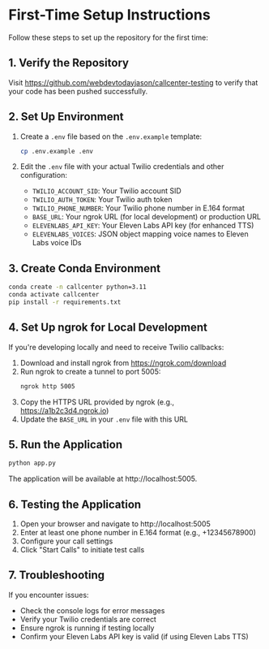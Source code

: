 # First-Time Setup Instructions

Follow these steps to set up the repository for the first time:

## 1. Verify the Repository

Visit https://github.com/webdevtodayjason/callcenter-testing to verify that your code has been pushed successfully.

## 2. Set Up Environment

1. Create a `.env` file based on the `.env.example` template:
   ```bash
   cp .env.example .env
   ```

2. Edit the `.env` file with your actual Twilio credentials and other configuration:
   - `TWILIO_ACCOUNT_SID`: Your Twilio account SID
   - `TWILIO_AUTH_TOKEN`: Your Twilio auth token
   - `TWILIO_PHONE_NUMBER`: Your Twilio phone number in E.164 format
   - `BASE_URL`: Your ngrok URL (for local development) or production URL
   - `ELEVENLABS_API_KEY`: Your Eleven Labs API key (for enhanced TTS)
   - `ELEVENLABS_VOICES`: JSON object mapping voice names to Eleven Labs voice IDs

## 3. Create Conda Environment

```bash
conda create -n callcenter python=3.11
conda activate callcenter
pip install -r requirements.txt
```

## 4. Set Up ngrok for Local Development

If you're developing locally and need to receive Twilio callbacks:

1. Download and install ngrok from https://ngrok.com/download
2. Run ngrok to create a tunnel to port 5005:
   ```bash
   ngrok http 5005
   ```
3. Copy the HTTPS URL provided by ngrok (e.g., https://a1b2c3d4.ngrok.io)
4. Update the `BASE_URL` in your `.env` file with this URL

## 5. Run the Application

```bash
python app.py
```

The application will be available at http://localhost:5005. 

## 6. Testing the Application

1. Open your browser and navigate to http://localhost:5005
2. Enter at least one phone number in E.164 format (e.g., +12345678900)
3. Configure your call settings
4. Click "Start Calls" to initiate test calls

## 7. Troubleshooting

If you encounter issues:

- Check the console logs for error messages
- Verify your Twilio credentials are correct
- Ensure ngrok is running if testing locally
- Confirm your Eleven Labs API key is valid (if using Eleven Labs TTS) 